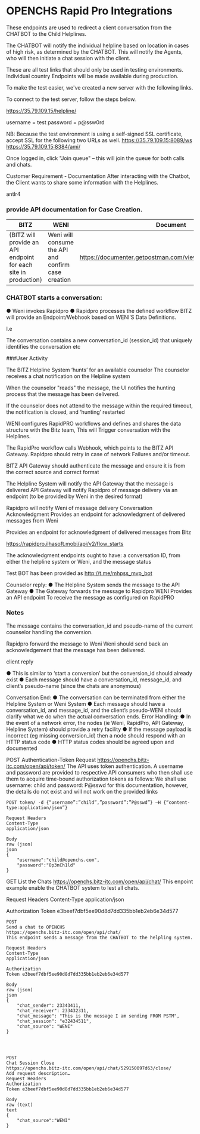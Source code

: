 # OPENCHS Rapid Pro Integrations
These endpoints are used to redirect a client conversation from the CHATBOT to the Child Helplines. 

The CHATBOT will notify the individual helpline based on location in cases of high risk, as determined by the CHATBOT. This will notify the Agents, who will then initiate  a chat session with the client.

These are all test links that should only be used in testing environments. Individual country Endpoints will be made available during production.

To make the test easier, we've created a new server with the following links.

To connect to the test server, follow the steps below.

https://35.79.109.15/helpline/

username = test
password = p@ssw0rd

NB: Because the test environment is using a self-signed SSL certificate, accept SSL for the following two URLs as well.
https://35.79.109.15:8089/ws
https://35.79.109.15:8384/ami/

Once logged in, click "Join queue" – this will join the queue for both calls and chats.

Customer Requirement - Documentation
After interacting with the Chatbot, the Client wants to share some information with the Helplines.

antlr4
### provide API documentation for Case Creation.


|  BITZ  | WENI  | Document  |
| ------------ | ------------ | ------------ |
|{BITZ will provide an API endpoint for each site in production}|Weni will consume the API and confirm case creation| https://documenter.getpostman.com/view/21578213/UzBpLRXa|



###  CHATBOT starts a conversation:

● Weni invokes Rapidpro
● Rapidpro processes the defined workflow
BITZ will provide an Endpoint/Webhook based on WENI’S Data Definitions.

I.e

The conversation contains a new conversation_id (session_id) that uniquely identifies the conversation etc

###User Activity

The BITZ Helpline System ‘hunts’ for an available counselor
The counselor receives a chat notification on the Helpline system

When the counselor "reads" the message, the UI notifies the hunting process that the message has been delivered.

If the counselor does not attend to the message within the required timeout, the notification is closed, and ‘hunting’ restarted

WENI configures RapidPRO workflows and defines and shares the data structure with the Bitz team, This will Trigger conversation with the Helplines.

The RapidPro workflow calls Webhook, which points to the BITZ API Gateway.
Rapidpro should retry in case of network Failures and/or timeout.

BITZ API Gateway should authenticate the message and ensure it is from the correct source and correct format

The Helpline System will notify the API Gateway that the message is delivered
API Gateway will notify Rapidpro of message delivery via an endpoint (to be provided by Weni in the desired format)

Rapidpro will notify Weni of message delivery
Conversation Acknowledgment Provides an endpoint for acknowledgment of delivered messages from Weni

Provides an endpoint for acknowledgment of delivered messages from Bitz

https://rapidpro.ilhasoft.mobi/api/v2/flow_starts

The acknowledgment endpoints ought to have: a conversation ID, from either the helpline system or Weni, and the message status


Test BOT has been provided as
http://t.me/mhpss_mvp_bot

Counselor reply:
● The Helpline System sends the message to the API Gateway
● The Gateway forwards the message to Rapidpro
WENI Provides an API endpoint To receive the message as configured on RapidPRO

### Notes

The message contains the conversation_id and pseudo-name of the current counselor handling the conversion.

Rapidpro forward the message to Weni
Weni should send back an acknowledgement that the message has been delivered.

client reply

● This is similar to ‘start a conversion’ but the conversion_id should already exist
● Each message should have a conversation_id, message_id, and client’s pseudo-name (since the chats are anonymous)

Conversation End:
● The conversation can be terminated from either the Helpline System or Weni System
● Each message should have a conversation_id, and message_id, and the client’s pseudo-WENI should clarify what we do when the actual conversation ends.
Error Handling:
● In the event of a network error, the nodes (ie Weni, RapidPro, API Gateway, Helpline System) should provide a retry facility
● If the message payload is incorrect (eg missing conversion_id) then a node should respond with an HTTP status code
● HTTP status codes should be agreed upon and documented

POST
Authentication-Token Request
https://openchs.bitz-itc.com/open/api/token/
The API uses token authentication. A username and password are provided to respective API consumers who then shall use them to acquire time-bound authorization tokens as follows:
We shall use username: child and password: P@sswd for this documentation, however, the details do not exist and will not work on the provided links



    POST token/ -d {“username”:”child”,”password”:”P@sswd”} –H {“content-type:application/json”}
    
    Request Headers
    Content-Type
    application/json
    
    Body
    raw (json)
    json
    {
        "username":"child@openchs.com",
        "password":"Op3nCh1ld"
    }

GET
List the Chats
https://openchs.bitz-itc.com/open/api/chat/
This enpoint example enable the CHATBOT system to lest all chats.

Request Headers
Content-Type
application/json

Authorization
Token e3beef7dbf5ee90d8d7dd335bb1eb2eb6e34d577



    POST
    Send a chat to OPENCHS
    https://openchs.bitz-itc.com/open/api/chat/
    This endpoint sends a message from the CHATBOT to the helpling system.
    
    Request Headers
    Content-Type
    application/json
    
    Authorization
    Token e3beef7dbf5ee90d8d7dd335bb1eb2eb6e34d577
    
    Body
    raw (json)
    json
    {
        "chat_sender": 23343411,
        "chat_receiver": 233432311,
        "chat_message": "This is the message I am sending FROM PSTM",
        "chat_session": "e32434511",
        "chat_source": "WENI"
    }




    POST
    Chat Session Close
    https://openchs.bitz-itc.com/open/api/chat/529150097d63/close/
    Add request description…
    Request Headers
    Authorization
    Token e3beef7dbf5ee90d8d7dd335bb1eb2eb6e34d577
    
    Body
    raw (text)
    text
    {
        "chat_source":"WENI"
    }
